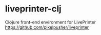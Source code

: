 # liveprinter-clj
Clojure front-end environment for LivePrinter https://github.com/pixelpusher/liveprinter

